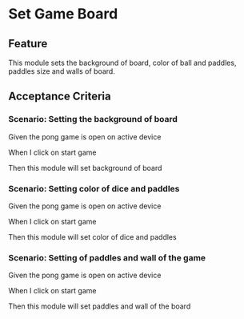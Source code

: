 # Set Game Board

## Feature

This module sets the background of board, color of ball and paddles,
paddles size and walls of board.

## Acceptance Criteria

### Scenario: Setting the background of board

  Given the pong game is open on active device

  When I click on start game

  Then this module will set background of board

### Scenario: Setting color of dice and paddles

  Given the pong game is open on active device

  When I click on start game

  Then this module will set color of dice and paddles

### Scenario: Setting of paddles and wall of the game

  Given the pong game is open on active device

  When I click on start game

  Then this module will set paddles and wall of the board
